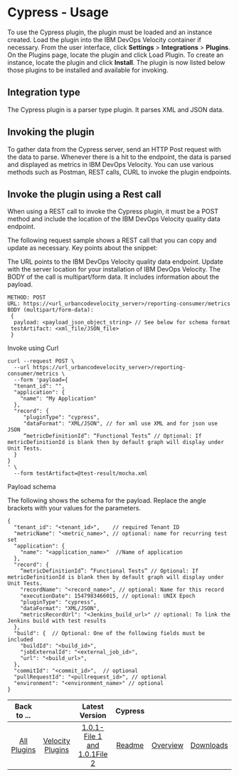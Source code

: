 
# Cypress - Usage

To use the Cypress plugin, the plugin must be loaded and an instance created. Load the plugin into the IBM DevOps Velocity container if necessary. From the user interface, click **Settings** > **Integrations** > **Plugins**. On the Plugins page, locate the plugin and click Load Plugin. To create an instance, locate the plugin and click **Install**. The plugin is now listed below those plugins to be installed and available for invoking.

## Integration type

The Cypress plugin is a parser type plugin. It parses XML and JSON data.

## Invoking the plugin 

To gather data from the Cypress server, send an HTTP Post request with the data to parse. Whenever there is a hit to the endpoint, the data is parsed and displayed as metrics in IBM DevOps Velocity. You can use various methods such as Postman, REST calls, CURL to invoke the plugin endpoints.

## Invoke the plugin using a Rest call 

When using a REST call to invoke the Cypress plugin, it must be a POST method and include the location of the IBM DevOps Velocity quality data endpoint.

The following request sample shows a REST call that you can copy and update as necessary. Key points about the snippet: 

The URL points to the IBM DevOps Velocity quality data endpoint. Update with the server location for your installation of IBM DevOps Velocity.
The BODY of the call is multipart/form data. It includes information about the payload.  

```
METHOD: POST  
URL: https://<url_urbancodevelocity_server>/reporting-consumer/metrics  
BODY (multipart/form-data): 
 { 
  payload: <payload_json_object_string> // See below for schema format 
 testArtifact: <xml_file/JSON_file> 
 } 
```

Invoke using Curl

```
curl --request POST \ 
  --url https://url_urbancodevelocity_server>/reporting-consumer/metrics \ 
  --form 'payload={ 
  "tenant_id": "", 
  "application": { 
    "name": "My Application" 
  }, 
  "record": { 
     "pluginType": "cypress", 
     "dataFormat": "XML/JSON", // for xml use XML and for json use JSON
     “metricDefinitionId”: “Functional Tests” // Optional: If metricDefinitionId is blank then by default graph will display under Unit Tests.
  } 
}
' \ 
  --form testArtifact=@test-result/mocha.xml 
```

Payload schema 

The following shows the schema for the payload. Replace the angle brackets with your values for the parameters.

```
{ 
  "tenant_id": "<tenant_id>",    // required Tenant ID 
  "metricName": "<metric_name>", // optional: name for recurring test set 
  "application": { 
    "name": "<application_name>"  //Name of application 
  }, 
  "record": {
    “metricDefinitionId”: “Functional Tests” // Optional: If metricDefinitionId is blank then by default graph will display under Unit Tests.
    "recordName": "<record_name>", // optional: Name for this record 
    "executionDate": 1547983466015, // optional: UNIX Epoch 
    "pluginType": "cypress", 
    "dataFormat": "XML/JSON",
    "metricsRecordUrl": "<Jenkins_build_url>" // optional: To link the Jenkins build with test results 
  }, 
  "build": {  // Optional: One of the following fields must be included  
    "buildId": "<build_id>", 
    "jobExternalId": "<external_job_id>", 
    "url": "<build_url>", 
  }, 
  "commitId": "<commit_id>",  // optional 
  "pullRequestId": "<pullrequest_id>", // optional 
  "environment": "<environment_name>" // optional 
}
```

|Back to ...||Latest Version|Cypress |||
| :---: | :---: | :---: | :---: | :---: | :---: |
|[All Plugins](../../index.md)|[Velocity Plugins](../README.md)|[1.0.1-File 1 ](https://raw.githubusercontent.com/UrbanCode/IBM-UCV-PLUGINS/main/files/ucv-ext-cypress/ucv-ext-cypress%3A1.0.1.tar.7z.001)[and 1.0.1File 2](https://raw.githubusercontent.com/UrbanCode/IBM-UCV-PLUGINS/main/files/ucv-ext-cypress/ucv-ext-cypress%3A1.0.1.tar.7z.002)|[Readme](README.md)|[Overview](overview.md)|[Downloads](downloads.md)|
